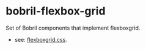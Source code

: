 # bobril-flexbox-grid
Set of Bobril components that implement flexboxgrid.
* see: [flexboxgrid.css](https://github.com/kristoferjoseph/flexboxgrid).
